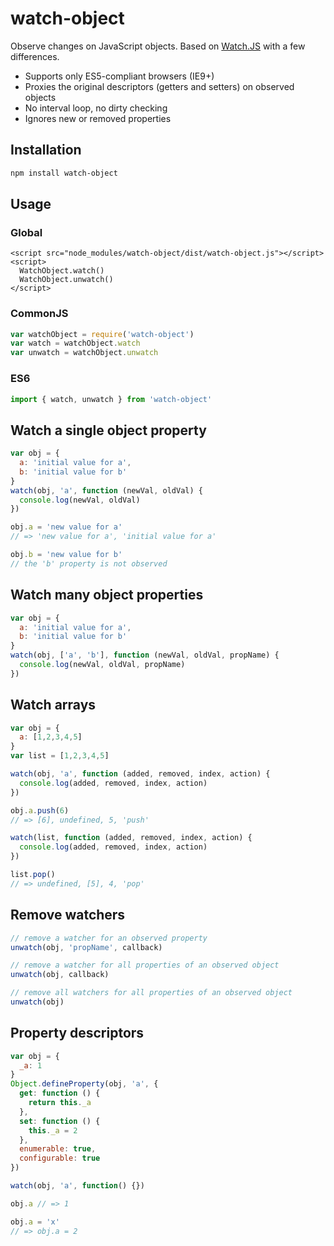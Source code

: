 # watch-object

<!-- [![npm version](https://badge.fury.io/js/watch-object.svg)](https://badge.fury.io/js/watch-object)
[![Build Status](https://travis-ci.org/themekit/watch-object.svg?branch=master)](https://travis-ci.org/themekit/watch-object)
[![Coverage Status](https://coveralls.io/repos/github/themekit/watch-object/badge.svg?branch=master)](https://coveralls.io/github/themekit/watch-object?branch=master) -->

Observe changes on JavaScript objects. Based on [Watch.JS](https://github.com/melanke/Watch.JS) with a few differences.

- Supports only ES5-compliant browsers (IE9+)
- Proxies the original descriptors (getters and setters) on observed objects
- No interval loop, no dirty checking
- Ignores new or removed properties

## Installation
```bash
npm install watch-object
```

## Usage
### Global
```
<script src="node_modules/watch-object/dist/watch-object.js"></script>
<script>
  WatchObject.watch()
  WatchObject.unwatch()
</script>
```

### CommonJS
```js
var watchObject = require('watch-object')
var watch = watchObject.watch
var unwatch = watchObject.unwatch
```

### ES6
```js
import { watch, unwatch } from 'watch-object'
```

## Watch a single object property
```js
var obj = {
  a: 'initial value for a',
  b: 'initial value for b'
}
watch(obj, 'a', function (newVal, oldVal) {
  console.log(newVal, oldVal)
})

obj.a = 'new value for a'
// => 'new value for a', 'initial value for a'

obj.b = 'new value for b'
// the 'b' property is not observed
```

## Watch many object properties
```js
var obj = {
  a: 'initial value for a',
  b: 'initial value for b'
}
watch(obj, ['a', 'b'], function (newVal, oldVal, propName) {
  console.log(newVal, oldVal, propName)
})
```

## Watch arrays
```js
var obj = {
  a: [1,2,3,4,5]
}
var list = [1,2,3,4,5]

watch(obj, 'a', function (added, removed, index, action) {
  console.log(added, removed, index, action)
})

obj.a.push(6)
// => [6], undefined, 5, 'push'

watch(list, function (added, removed, index, action) {
  console.log(added, removed, index, action)
})

list.pop()
// => undefined, [5], 4, 'pop'
```

## Remove watchers
```js
// remove a watcher for an observed property
unwatch(obj, 'propName', callback)

// remove a watcher for all properties of an observed object
unwatch(obj, callback)

// remove all watchers for all properties of an observed object
unwatch(obj)
```

## Property descriptors
```js
var obj = {
  _a: 1
}
Object.defineProperty(obj, 'a', {
  get: function () {
    return this._a
  },
  set: function () {
    this._a = 2
  },
  enumerable: true,
  configurable: true
})

watch(obj, 'a', function() {})

obj.a // => 1

obj.a = 'x'
// => obj.a = 2
```